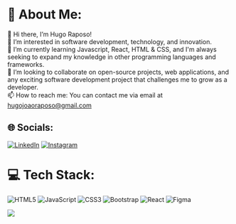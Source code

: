 # 👨 About Me:


👋 Hi there, I’m Hugo Raposo!<br>👀 I’m interested in software development, technology, and innovation.<br>🌱 I’m currently learning Javascript, React, HTML & CSS, and I'm always seeking to expand my knowledge in other programming languages and frameworks.<br>💞️ I’m looking to collaborate on open-source projects, web applications, and any exciting software development project that challenges me to grow as a developer.<br>📫 How to reach me: You can contact me via email at hugojoaoraposo@gmail.com


## 🌐 Socials:
[![LinkedIn](https://img.shields.io/badge/LinkedIn-%230077B5.svg?logo=linkedin&logoColor=white)](https://linkedin.com/in/hugojoaoraposo) [![Instagram](https://img.shields.io/badge/Instagram-%23E4405F.svg?logo=Instagram&logoColor=white)](https://instagram.com/hugojoaoraposo) 

# 💻 Tech Stack:
![HTML5](https://img.shields.io/badge/html5-%23E34F26.svg?style=for-the-badge&logo=html5&logoColor=white) ![JavaScript](https://img.shields.io/badge/javascript-%23323330.svg?style=for-the-badge&logo=javascript&logoColor=%23F7DF1E) ![CSS3](https://img.shields.io/badge/css3-%231572B6.svg?style=for-the-badge&logo=css3&logoColor=white) ![Bootstrap](https://img.shields.io/badge/bootstrap-%23563D7C.svg?style=for-the-badge&logo=bootstrap&logoColor=white) ![React](https://img.shields.io/badge/react-%2320232a.svg?style=for-the-badge&logo=react&logoColor=%2361DAFB) 	![Figma](https://img.shields.io/badge/figma-%23F24E1E.svg?style=for-the-badge&logo=figma&logoColor=white) 



[![](https://visitcount.itsvg.in/api?id=hugojoaoraposo&icon=5&color=0)](https://visitcount.itsvg.in)

<!-- Proudly created with GPRM ( https://gprm.itsvg.in ) -->

<!---
hugojoaoraposo/hugojoaoraposo is a ✨ special ✨ repository because its `README.md` (this file) appears on your GitHub profile.
You can click the Preview link to take a look at your changes.
--->
